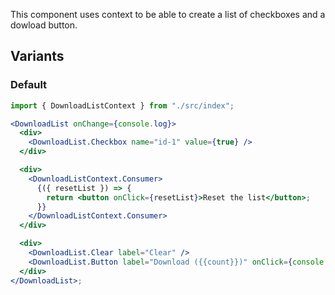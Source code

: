 This component uses context to be able to create a list of checkboxes and a dowload button.

## Variants

### Default

```jsx
import { DownloadListContext } from "./src/index";

<DownloadList onChange={console.log}>
  <div>
    <DownloadList.Checkbox name="id-1" value={true} />
  </div>

  <div>
    <DownloadListContext.Consumer>
      {({ resetList }) => {
        return <button onClick={resetList}>Reset the list</button>;
      }}
    </DownloadListContext.Consumer>
  </div>

  <div>
    <DownloadList.Clear label="Clear" />
    <DownloadList.Button label="Download ({{count}})" onClick={console.log} />
  </div>
</DownloadList>;
```
